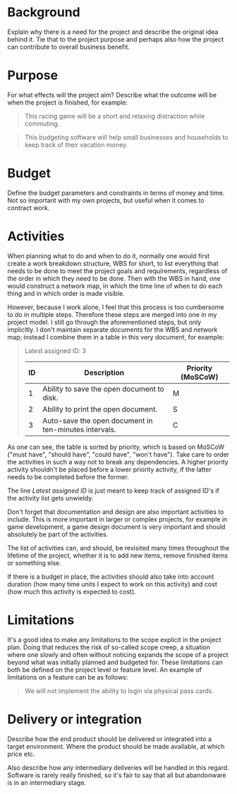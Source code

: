 # Background

Explain why there is a need for the project and describe the original idea behind it. Tie that to the project purpose and perhaps also how the project can contribute to overall business benefit.

# Purpose

For what effects will the project aim? Describe what the outcome will be when the project is finished, for example:

> This racing game will be a short and relaxing distraction while commuting.

> This budgeting software will help small businesses and households to keep track of their vacation money.

# Budget

Define the budget parameters and constraints in terms of money and time. Not so important with my own projects, but useful when it comes to contract work.

# Activities

When planning what to do and when to do it, normally one would first create a work breakdown structure, WBS for short, to list everything that needs to be done to meet the project goals and requirements, regardless of the order in which they need to be done. Then with the WBS in hand, one would construct a network map, in which the time line of when to do each thing and in which order is made visible.

However, because I work alone, I feel that this process is too cumbersome to do in multiple steps. Therefore these steps are merged into one in my project model. I still go through the aforementioned steps, but only implicitly. I don't maintain separate documents for the WBS and network map; instead I combine them in a table in this very document, for example:

> Latest assigned ID: 3
>
> | ID   | Description                                           | Priority (MoSCoW) |
> | ---- | ----------------------------------------------------- | ----------------- |
> | 1    | Ability to save the open document to disk.            | M                 |
> | 2    | Ability to print the open document.                   | S                 |
> | 3    | Auto-save the open document in ten-minutes intervals. | C                 |

As one can see, the table is sorted by priority, which is based on MoSCoW ("must have", "should have", "could have", "won't have"). Take care to order the activities in such a way not to break any dependencies. A higher priority activity shouldn't be placed before a lower priority activity, if the latter needs to be completed before the former. 

The line *Latest assigned ID* is just meant to keep track of assigned ID's if the activity list gets unwieldy.

Don't forget that documentation and design are also important activities to include. This is more important in larger or complex projects, for example in game development, a game design document is very important and should absolutely be part of the activities.

The list of activities can, and should, be revisited many times throughout the lifetime of the project, whether it is to add new items, remove finished items or something else.

If there is a budget in place, the activities should also take into account duration (how many time units I expect to work on this activity) and cost (how much this activity is expected to cost).

# Limitations

It's a good idea to make any limitations to the scope explicit in the project plan. Doing that reduces the risk of so-called scope creep, a situation where one slowly and often without noticing expands the scope of a project beyond what was initially planned and budgeted for. These limitations can both be defined on the project level or feature level. An example of limitations on a feature can be as follows:

> We will not implement the ability to login via physical pass cards.

# Delivery or integration

Describe how the end product should be delivered or integrated into a target environment. Where the product should be made available, at which price etc. 

Also describe how any intermediary deliveries will be handled in this regard. Software is rarely really finished, so it's fair to say that all but abandonware is in an intermediary stage.